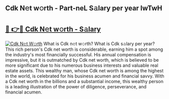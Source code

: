 ## Cdk N𝚎t w𝚘rth - Part-neL S𝚊lary per year IwTwH

# <h2><a href="http://gc4cf4z.nevu.top/?p=Cdk">🔗 👉🔴 Cdk N𝚎t w𝚘rth - S𝚊lary</a></h2>

[![Cdk N𝚎t W𝚘rth](https://i.imgur.com/Oavwk0R.jpeg)](http://gc4cf4z.nevu.top/?p=Cdk)
What is Cdk n𝚎t w𝚘rth? What is Cdk s𝚊lary per year?
This rich person's Cdk net worth is considerable, earning him a spot among the industry's most financially successful. His annual compensation is impressive, but it is outmatched by Cdk net worth, which is believed to be more significant due to his numerous business interests and valuable real estate assets. This wealthy man, whose Cdk net worth is among the highest in the world, is celebrated for his business acumen and financial savvy. With a Cdk net worth in the billions and a substantial income, this wealthy person is a leading illustration of the power of diligence, perseverance, and financial acumen.
